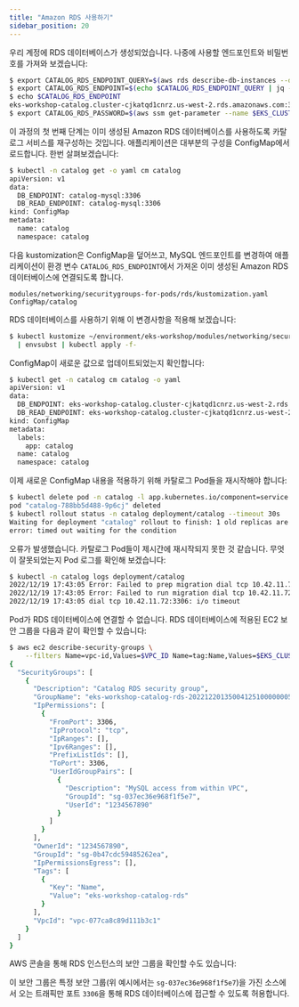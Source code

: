 ```yaml
---
title: "Amazon RDS 사용하기"
sidebar_position: 20
---
```


우리 계정에 RDS 데이터베이스가 생성되었습니다. 나중에 사용할 엔드포인트와 비밀번호를 가져와 보겠습니다:

```bash
$ export CATALOG_RDS_ENDPOINT_QUERY=$(aws rds describe-db-instances --db-instance-identifier $EKS_CLUSTER_NAME-catalog --query 'DBInstances[0].Endpoint')
$ export CATALOG_RDS_ENDPOINT=$(echo $CATALOG_RDS_ENDPOINT_QUERY | jq -r '.Address+":"+(.Port|tostring)')
$ echo $CATALOG_RDS_ENDPOINT
eks-workshop-catalog.cluster-cjkatqd1cnrz.us-west-2.rds.amazonaws.com:3306
$ export CATALOG_RDS_PASSWORD=$(aws ssm get-parameter --name $EKS_CLUSTER_NAME-catalog-db --region $AWS_REGION --query "Parameter.Value" --output text --with-decryption)
```

이 과정의 첫 번째 단계는 이미 생성된 Amazon RDS 데이터베이스를 사용하도록 카탈로그 서비스를 재구성하는 것입니다. 애플리케이션은 대부분의 구성을 ConfigMap에서 로드합니다. 한번 살펴보겠습니다:

```bash
$ kubectl -n catalog get -o yaml cm catalog
apiVersion: v1
data:
  DB_ENDPOINT: catalog-mysql:3306
  DB_READ_ENDPOINT: catalog-mysql:3306
kind: ConfigMap
metadata:
  name: catalog
  namespace: catalog
```

다음 kustomization은 ConfigMap을 덮어쓰고, MySQL 엔드포인트를 변경하여 애플리케이션이 환경 변수 `CATALOG_RDS_ENDPOINT`에서 가져온 이미 생성된 Amazon RDS 데이터베이스에 연결되도록 합니다.

```kustomization
modules/networking/securitygroups-for-pods/rds/kustomization.yaml
ConfigMap/catalog
```

RDS 데이터베이스를 사용하기 위해 이 변경사항을 적용해 보겠습니다:

```bash
$ kubectl kustomize ~/environment/eks-workshop/modules/networking/securitygroups-for-pods/rds \
  | envsubst | kubectl apply -f-
```

ConfigMap이 새로운 값으로 업데이트되었는지 확인합니다:

```bash
$ kubectl get -n catalog cm catalog -o yaml
apiVersion: v1
data:
  DB_ENDPOINT: eks-workshop-catalog.cluster-cjkatqd1cnrz.us-west-2.rds.amazonaws.com:3306
  DB_READ_ENDPOINT: eks-workshop-catalog.cluster-cjkatqd1cnrz.us-west-2.rds.amazonaws.com:3306
kind: ConfigMap
metadata:
  labels:
    app: catalog
  name: catalog
  namespace: catalog
```

이제 새로운 ConfigMap 내용을 적용하기 위해 카탈로그 Pod들을 재시작해야 합니다:

```bash expectError=true
$ kubectl delete pod -n catalog -l app.kubernetes.io/component=service
pod "catalog-788bb5d488-9p6cj" deleted
$ kubectl rollout status -n catalog deployment/catalog --timeout 30s
Waiting for deployment "catalog" rollout to finish: 1 old replicas are pending termination...
error: timed out waiting for the condition
```

오류가 발생했습니다. 카탈로그 Pod들이 제시간에 재시작되지 못한 것 같습니다. 무엇이 잘못되었는지 Pod 로그를 확인해 보겠습니다:

```bash
$ kubectl -n catalog logs deployment/catalog
2022/12/19 17:43:05 Error: Failed to prep migration dial tcp 10.42.11.72:3306: i/o timeout
2022/12/19 17:43:05 Error: Failed to run migration dial tcp 10.42.11.72:3306: i/o timeout
2022/12/19 17:43:05 dial tcp 10.42.11.72:3306: i/o timeout
```

Pod가 RDS 데이터베이스에 연결할 수 없습니다. RDS 데이터베이스에 적용된 EC2 보안 그룹을 다음과 같이 확인할 수 있습니다:

```bash
$ aws ec2 describe-security-groups \
    --filters Name=vpc-id,Values=$VPC_ID Name=tag:Name,Values=$EKS_CLUSTER_NAME-catalog-rds | jq '.'
{
  "SecurityGroups": [
    {
      "Description": "Catalog RDS security group",
      "GroupName": "eks-workshop-catalog-rds-20221220135004125100000005",
      "IpPermissions": [
        {
          "FromPort": 3306,
          "IpProtocol": "tcp",
          "IpRanges": [],
          "Ipv6Ranges": [],
          "PrefixListIds": [],
          "ToPort": 3306,
          "UserIdGroupPairs": [
            {
              "Description": "MySQL access from within VPC",
              "GroupId": "sg-037ec36e968f1f5e7",
              "UserId": "1234567890"
            }
          ]
        }
      ],
      "OwnerId": "1234567890",
      "GroupId": "sg-0b47cdc59485262ea",
      "IpPermissionsEgress": [],
      "Tags": [
        {
          "Key": "Name",
          "Value": "eks-workshop-catalog-rds"
        }
      ],
      "VpcId": "vpc-077ca8c89d111b3c1"
    }
  ]
}
```

AWS 콘솔을 통해 RDS 인스턴스의 보안 그룹을 확인할 수도 있습니다:

<ConsoleButton url="https://console.aws.amazon.com/rds/home#database:id=eks-workshop-catalog;is-cluster=false" service="rds" label="RDS 콘솔 열기"/>

이 보안 그룹은 특정 보안 그룹(위 예시에서는 `sg-037ec36e968f1f5e7`)을 가진 소스에서 오는 트래픽만 포트 `3306`을 통해 RDS 데이터베이스에 접근할 수 있도록 허용합니다.